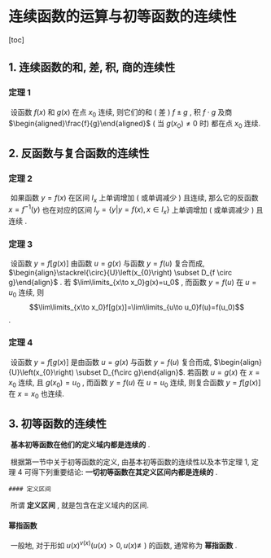 # 连续函数的运算与初等函数的连续性



[toc]



## 1. 连续函数的和, 差, 积, 商的连续性

### 定理 1

​	设函数 $f(x)$ 和 $g(x)$ 在点 $x_0$ 连续, 则它们的和 ( 差 )  $f \pm g$ , 积 $f\cdot g$ 及商 $\begin{aligned}\frac{f}{g}\end{aligned}$ ( 当 $g(x_0)\neq 0$  时) 都在点 $x_0$ 连续. 



## 2. 反函数与复合函数的连续性

### 定理 2

​	如果函数 $y=f(x)$ 在区间 $I_x$ 上单调增加 ( 或单调减少 ) 且连续, 那么它的反函数 $x=f^{-1}(y)$ 也在对应的区间 $I_y=\{y|y=f(x), x\in I_x\}$ 上单调增加 ( 或单调减少 ) 且连续 . 

### 定理 3 

​	设函数 $y=f[g(x)]$ 由函数 $u=g(x)$ 与函数 $y=f(u)$ 复合而成, $\begin{align}\stackrel{\circ}{U}\left(x_{0}\right) \subset D_{f \circ g}\end{align}$ . 若 $\lim\limits_{x\to x_0}g(x)=u_0$ , 而函数 $y=f(u)$ 在 $u=u_0$ 连续, 则 $$\lim\limits_{x\to x_0}f[g(x)]=\lim\limits_{u\to u_0}f(u)=f(u_0)$$ .

### 定理 4

​	设函数 $y=f[g(x)]$ 是由函数 $u=g(x)$ 与函数 $y=f(u)$ 复合而成, $\begin{align}{U}\left(x_{0}\right) \subset D_{f\circ g}\end{align}$. 若函数 $u=g(x)$ 在 $x=x_0$ 连续, 且 $g(x_0)=u_0$ , 而函数 $y=f(u)$ 在 $u=u_0$ 连续, 则复合函数 $y=f[g(x)]$ 在 $x=x_0$ 也连续. 



## 3. 初等函数的连续性

​	**基本初等函数在他们的定义域内都是连续的** .

​	根据第一节中关于初等函数的定义, 由基本初等函数的连续性以及本节定理 1, 定理 4 可得下列重要结论: **一切初等函数在其定义区间内都是连续的** .

	#### 定义区间

​	所谓 **定义区间** , 就是包含在定义域内的区间. 

#### 幂指函数

​	一般地, 对于形如 $u(x)^{v(x)}(u(x)>0, u(x) \not\equiv)$ 的函数, 通常称为 **幂指函数** .

